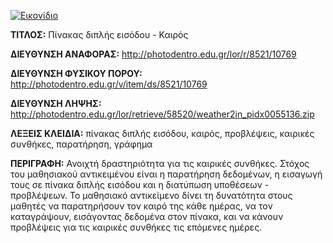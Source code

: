 [![Εικονίδιο](http://photodentro.edu.gr/lor/retrieve/58518/weather2in.zip_teaser.jpg)](http://photodentro.edu.gr/lor/r/8521/10769)

**ΤΙΤΛΟΣ:** Πίνακας διπλής εισόδου - Καιρός

**ΔΙΕΥΘΥΝΣΗ ΑΝΑΦΟΡΑΣ:** http://photodentro.edu.gr/lor/r/8521/10769

**ΔΙΕΥΘΥΝΣΗ ΦΥΣΙΚΟΥ ΠΟΡΟΥ:** http://photodentro.edu.gr/v/item/ds/8521/10769

**ΔΙΕΥΘΥΝΣΗ ΛΗΨΗΣ:** http://photodentro.edu.gr/lor/retrieve/58520/weather2in_pidx0055136.zip

**ΛΕΞΕΙΣ ΚΛΕΙΔΙΑ:** πίνακας διπλής εισόδου, καιρός, προβλέψεις, καιρικές συνθήκες, παρατήρηση, γράφημα

**ΠΕΡΙΓΡΑΦΗ:** Ανοιχτή δραστηριότητα για τις καιρικές συνθήκες. Στόχος του μαθησιακού αντικειμένου είναι η παρατήρηση δεδομένων, η εισαγωγή τους σε πίνακα διπλής εισόδου και η διατύπωση υποθέσεων - προβλέψεων. 
Το μαθησιακό αντικείμενο δίνει τη δυνατότητα στους μαθητές να παρατηρήσουν τον καιρό της κάθε ημέρας, να τον καταγράψουν, εισάγοντας δεδομένα στον πίνακα, και να κάνουν προβλέψεις για τις καιρικές συνθήκες τις επόμενες ημέρες.
